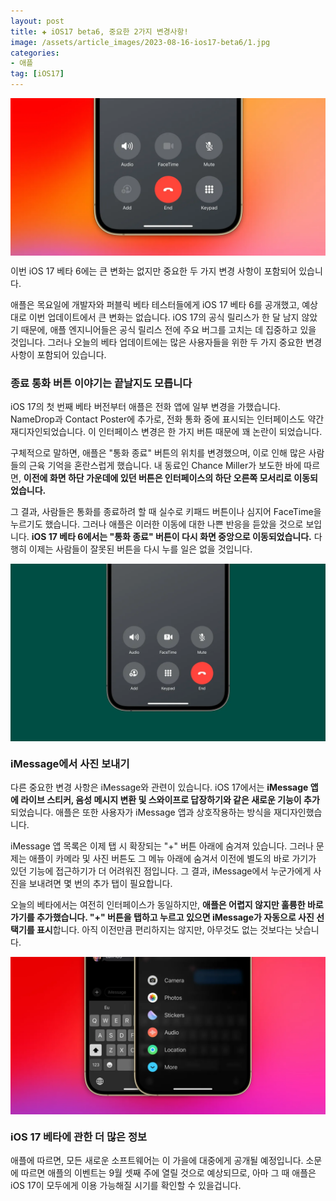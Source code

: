 ```yaml
---
layout: post  
title: ✚ iOS17 beta6, 중요한 2가지 변경사항!
image: /assets/article_images/2023-08-16-ios17-beta6/1.jpg
categories:
- 애플
tag: [iOS17]
---
```


<div class="markdown-image">
<img src="/assets/article_images/2023-08-16-ios17-beta6/1.jpg" alt="" align="middle"/> </div>


<p class="drop-korean">
이번 iOS 17 베타 6에는 큰 변화는 없지만 중요한 두 가지 변경 사항이 포함되어 있습니다.
</p>

애플은 목요일에 개발자와 퍼블릭 베타 테스터들에게 iOS 17 베타 6를 공개했고, 예상대로 이번 업데이트에서 큰 변화는 없습니다. iOS 17의 공식 릴리스가 한 달 남지 않았기 때문에, 애플 엔지니어들은 공식 릴리스 전에 주요 버그를 고치는 데 집중하고 있을 것입니다. 그러나 오늘의 베타 업데이트에는 많은 사용자들을 위한 두 가지 중요한 변경 사항이 포함되어 있습니다.

### 종료 통화 버튼 이야기는 끝날지도 모릅니다
iOS 17의 첫 번째 베타 버전부터 애플은 전화 앱에 일부 변경을 가했습니다. NameDrop과 Contact Poster에 추가로, 전화 통화 중에 표시되는 인터페이스도 약간 재디자인되었습니다. 이 인터페이스 변경은 한 가지 버튼 때문에 꽤 논란이 되었습니다.

구체적으로 말하면, 애플은 "통화 종료" 버튼의 위치를 변경했으며, 이로 인해 많은 사람들의 근육 기억을 혼란스럽게 했습니다. 내 동료인 Chance Miller가 보도한 바에 따르면, **이전에 화면 하단 가운데에 있던 버튼은 인터페이스의 하단 오른쪽 모서리로 이동되었습니다.**

그 결과, 사람들은 통화를 종료하려 할 때 실수로 키패드 버튼이나 심지어 FaceTime을 누르기도 했습니다. 그러나 애플은 이러한 이동에 대한 나쁜 반응을 듣았을 것으로 보입니다. **iOS 17 베타 6에서는 "통화 종료" 버튼이 다시 화면 중앙으로 이동되었습니다.** 다행히 이제는 사람들이 잘못된 버튼을 다시 누를 일은 없을 것입니다.

<div class="markdown-image">
<img src="/assets/article_images/2023-08-16-ios17-beta6/2.jpg" alt="" align="middle"/> </div>


### iMessage에서 사진 보내기
다른 중요한 변경 사항은 iMessage와 관련이 있습니다. iOS 17에서는 **iMessage 앱에 라이브 스티커, 음성 메시지 변환 및 스와이프로 답장하기와 같은 새로운 기능이 추가**되었습니다. 애플은 또한 사용자가 iMessage 앱과 상호작용하는 방식을 재디자인했습니다.

iMessage 앱 목록은 이제 탭 시 확장되는 "+" 버튼 아래에 숨겨져 있습니다. 그러나 문제는 애플이 카메라 및 사진 버튼도 그 메뉴 아래에 숨겨서 이전에 별도의 바로 가기가 있던 기능에 접근하기가 더 어려워진 점입니다. 그 결과, iMessage에서 누군가에게 사진을 보내려면 몇 번의 추가 탭이 필요합니다.

오늘의 베타에서는 여전히 인터페이스가 동일하지만, **애플은 어렵지 않지만 훌륭한 바로 가기를 추가했습니다. "+" 버튼을 탭하고 누르고 있으면 iMessage가 자동으로 사진 선택기를 표시**합니다. 아직 이전만큼 편리하지는 않지만, 아무것도 없는 것보다는 낫습니다.

<div class="markdown-image">
<img src="/assets/article_images/2023-08-16-ios17-beta6/3.jpg" alt="" align="middle"/> </div>


### iOS 17 베타에 관한 더 많은 정보
애플에 따르면, 모든 새로운 소프트웨어는 이 가을에 대중에게 공개될 예정입니다. 소문에 따르면 애플의 이벤트는 9월 셋째 주에 열릴 것으로 예상되므로, 아마 그 때 애플은 iOS 17이 모두에게 이용 가능해질 시기를 확인할 수 있을겁니다.
